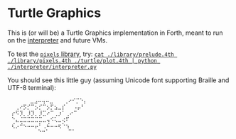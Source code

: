 # Turtle Graphics

This is (or will be) a Turtle Graphics implementation in Forth, meant to run on the [interpreter](../interpreter/) and future VMs.

To test the [`pixels` library](../library/pixels.4th), try: [`cat ./library/prelude.4th ./library/pixels.4th ./turtle/plot.4th | python ./interpreter/interpreter.py`](../demos/plot.sh)

You should see this little guy (assuming Unicode font supporting Braille and UTF-8 terminal):

    ⠀⠀⠀⠀ ⠀⣀⣠⠤⢤⠤⣀⠀⠀ ⢀⠔⠊⡉⠑⡄
    ⠀⠀⢀⠔⡫⡊⠉⡢⡊⠉⡢⡋⣢⣀⡎⠀⠀⠠⡤⠃
    ⠀⡔⠫⡹⡀⡸⡹⡀⡸⣉⠔⠉⢀⡰⠁⢀⠔⠉
    ⠀⠑⣄⣈⣉⣉⣉⣉⣉⣀⢤⠪⢅⣀⢔⠏
    ⠀⢎⡠⠚⠢⠤⠤⡤⠃⢀⠮⠤⠤⢖⠑⢢
     ⠀⠀⠀⠀⠀⠀⠀⠑⠒⠁⠀⠀⠀⠀ ⠉⠁
